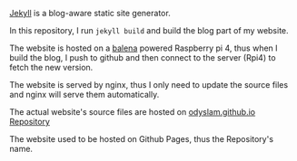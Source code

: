 [Jekyll](https://jekyllrb.com/) is a blog-aware static site generator.

In this repository, I run `jekyll build` and build the blog part of my website. 

The website is hosted on a [balena](https://balena.io) powered Raspberry pi 4, thus when I build the blog, I push to github and then connect to the server (Rpi4) to fetch the new version.

The website is served by nginx, thus I only need to update the source files and nginx will serve them automatically.

The actual website's source files are hosted on [odyslam.github.io Repository](https://github/odyslam/odyslam.github.io) 

The website used to be hosted on Github Pages, thus the Repository's name.
